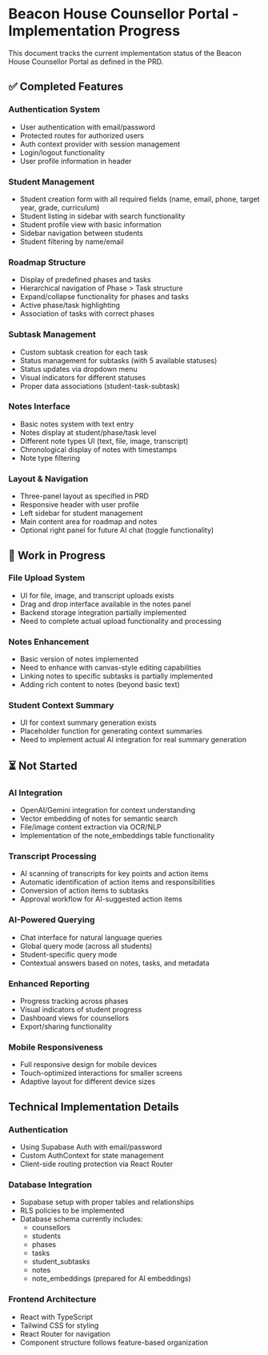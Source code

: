 # Beacon House Counsellor Portal - Implementation Progress

This document tracks the current implementation status of the Beacon House Counsellor Portal as defined in the PRD.

## ✅ Completed Features

### Authentication System
- User authentication with email/password
- Protected routes for authorized users
- Auth context provider with session management
- Login/logout functionality
- User profile information in header

### Student Management
- Student creation form with all required fields (name, email, phone, target year, grade, curriculum)
- Student listing in sidebar with search functionality
- Student profile view with basic information
- Sidebar navigation between students
- Student filtering by name/email

### Roadmap Structure
- Display of predefined phases and tasks
- Hierarchical navigation of Phase > Task structure
- Expand/collapse functionality for phases and tasks
- Active phase/task highlighting
- Association of tasks with correct phases

### Subtask Management
- Custom subtask creation for each task
- Status management for subtasks (with 5 available statuses)
- Status updates via dropdown menu
- Visual indicators for different statuses
- Proper data associations (student-task-subtask)

### Notes Interface
- Basic notes system with text entry
- Notes display at student/phase/task level
- Different note types UI (text, file, image, transcript)
- Chronological display of notes with timestamps
- Note type filtering

### Layout & Navigation
- Three-panel layout as specified in PRD
- Responsive header with user profile
- Left sidebar for student management
- Main content area for roadmap and notes
- Optional right panel for future AI chat (toggle functionality)

## 🔄 Work in Progress

### File Upload System
- UI for file, image, and transcript uploads exists
- Drag and drop interface available in the notes panel
- Backend storage integration partially implemented
- Need to complete actual upload functionality and processing

### Notes Enhancement
- Basic version of notes implemented
- Need to enhance with canvas-style editing capabilities
- Linking notes to specific subtasks is partially implemented
- Adding rich content to notes (beyond basic text)

### Student Context Summary
- UI for context summary generation exists
- Placeholder function for generating context summaries
- Need to implement actual AI integration for real summary generation

## ⏳ Not Started

### AI Integration
- OpenAI/Gemini integration for context understanding
- Vector embedding of notes for semantic search
- File/image content extraction via OCR/NLP
- Implementation of the note_embeddings table functionality

### Transcript Processing
- AI scanning of transcripts for key points and action items
- Automatic identification of action items and responsibilities
- Conversion of action items to subtasks
- Approval workflow for AI-suggested action items

### AI-Powered Querying
- Chat interface for natural language queries
- Global query mode (across all students)
- Student-specific query mode
- Contextual answers based on notes, tasks, and metadata

### Enhanced Reporting
- Progress tracking across phases
- Visual indicators of student progress
- Dashboard views for counsellors
- Export/sharing functionality

### Mobile Responsiveness
- Full responsive design for mobile devices
- Touch-optimized interactions for smaller screens
- Adaptive layout for different device sizes

## Technical Implementation Details

### Authentication
- Using Supabase Auth with email/password
- Custom AuthContext for state management
- Client-side routing protection via React Router

### Database Integration
- Supabase setup with proper tables and relationships
- RLS policies to be implemented
- Database schema currently includes:
  - counsellors
  - students
  - phases
  - tasks
  - student_subtasks
  - notes
  - note_embeddings (prepared for AI embeddings)

### Frontend Architecture
- React with TypeScript
- Tailwind CSS for styling
- React Router for navigation
- Component structure follows feature-based organization